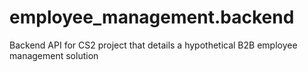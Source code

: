 # employee_management.backend
Backend API for CS2 project that details a hypothetical B2B employee management solution
